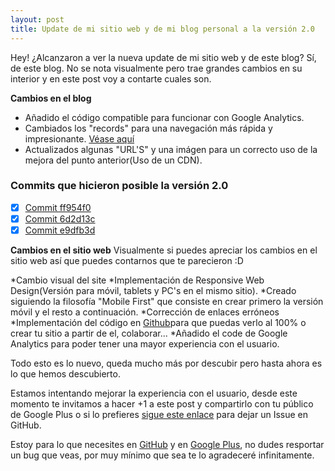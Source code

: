 ```yaml
---
layout: post
title: Update de mi sitio web y de mi blog personal a la versión 2.0
---
```

Hey!
¿Alcanzaron a ver la nueva update de mi sitio web y de este blog?
Sí, de este blog. No se nota visualmente pero trae grandes cambios en su interior y en este post voy a contarte cuales son.

**Cambios en el blog**
* Añadido el código compatible para funcionar con Google Analytics.
* Cambiados los "records" para una navegación más rápida y impresionante. [Véase aquí](https://github.com/blog/1715-faster-more-awesome-github-pages)
* Actualizados algunas "URL'S" y una imágen para un correcto uso de la mejora del punto anterior(Uso de un CDN).

### Commits que hicieron posible la versión 2.0
* [X] [Commit ff954f0](https://github.com/Galaxy42/Miguh_blog/commit/ff954f07b97fe3cc2c8726cbb9abfe6213143381)
* [X] [Commit 6d2d13c](https://github.com/Galaxy42/Miguh_blog/commit/6d2d13c617a5131f37b84f9ac6f5ee8dbc6a3aad)
* [X] [Commit e9dfb3d](https://github.com/Galaxy42/Miguh_blog/commit/e9dfb3de521ba0b85bea26901129d97f891efaaf)

**Cambios en el sitio web**
Visualmente si puedes apreciar los cambios en el sitio web así que puedes contarnos que te parecieron :D

*Cambio visual del site
*Implementación de Responsive Web Design(Versión para móvil, tablets y PC's en el mismo sitio).
*Creado siguiendo la filosofía "Mobile First" que consiste en crear primero la versión móvil y el resto a continuación.
*Corrección de enlaces erróneos
*Implementación del código en [Github](https://github.com/Galaxy42/Miguh-s-Site)para que puedas verlo al 100% o crear tu sitio a partir de el, colaborar...
*Añadido el code de Google Analytics para poder tener una mayor experiencia con el usuario.

Todo esto es lo nuevo, queda mucho más por descubir pero hasta ahora es lo que hemos descubierto.

Estamos intentando mejorar la experiencia con el usuario, desde este momento te invitamos a hacer +1 a este post y compartirlo con tu público de Google Plus o si lo prefieres [sigue este enlace](https://github.com/Galaxy42/Miguh_blog/issues/new) para dejar un Issue en GitHub.

Estoy para lo que necesites en [GitHub](https://github.com/Galaxy42/) y en [Google Plus](http://plus.google.com/+MiguelRuiz01), no dudes resportar un bug que veas, por muy mínimo que sea te lo agradeceré infinitamente.
